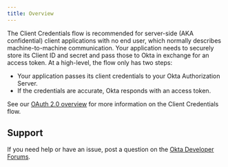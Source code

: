 ```yaml
---
title: Overview
---
```


The Client Credentials flow is recommended for server-side (AKA confidential) client applications with no end user, which normally describes machine-to-machine communication. Your application needs to securely store its Client ID and secret and pass those to Okta in exchange for an access token. At a high-level, the flow only has two steps:

- Your application passes its client credentials to your Okta Authorization Server.
- If the credentials are accurate, Okta responds with an access token.

See our [OAuth 2.0 overview](/docs/concepts/oauth-openid/#client-credentials-flow) for more information on the Client Credentials flow.

## Support

If you need help or have an issue, post a question on the [Okta Developer Forums](https://devforum.okta.com).

<NextSectionLink/>
